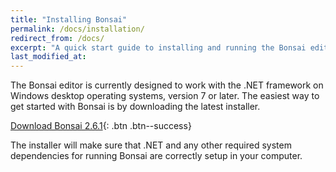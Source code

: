 ```yaml
---
title: "Installing Bonsai"
permalink: /docs/installation/
redirect_from: /docs/
excerpt: "A quick start guide to installing and running the Bonsai editor."
last_modified_at: 
---
```


The Bonsai editor is currently designed to work with the .NET framework on Windows desktop operating systems, version 7 or later. The easiest way to get started with Bonsai is by downloading the latest installer.

[<i class="fa fa-download"></i> Download Bonsai 2.6.1](https://github.com/bonsai-rx/bonsai/releases/download/2.6.1/Bonsai-2.6.1.exe){: .btn .btn--success}

The installer will make sure that .NET and any other required system dependencies for running Bonsai are correctly setup in your computer.